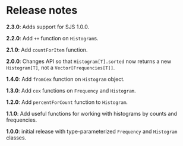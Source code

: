 # Release notes

**2.3.0**: Adds support for SJS 1.0.0.

**2.2.0**: Add `++` function on `Histogram`s.

**2.1.0**:  Add `countForItem` function.

**2.0.0**: Changes API so that `Histogram[T].sorted` now returns a new `Histogram[T]`, not a `Vector[Frequencies[T]]`.

**1.4.0**:  Add `fromCex` function on `Histogram` object.

**1.3.0**: Add `cex` functions on `Frequency` and `Histogram`.

**1.2.0**: Add `percentForCount` function to `Histogram`.

**1.1.0**: Add useful functions for working with histograms by counts and frequencies.

**1.0.0**: initial release with type-parameterized `Frequency` and `Histogram` classes.
